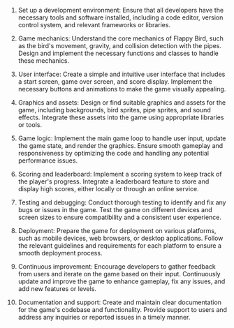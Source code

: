 1. Set up a development environment: Ensure that all developers have the necessary tools and software installed, including a code editor, version control system, and relevant frameworks or libraries.

2. Game mechanics: Understand the core mechanics of Flappy Bird, such as the bird's movement, gravity, and collision detection with the pipes. Design and implement the necessary functions and classes to handle these mechanics.

3. User interface: Create a simple and intuitive user interface that includes a start screen, game over screen, and score display. Implement the necessary buttons and animations to make the game visually appealing.

4. Graphics and assets: Design or find suitable graphics and assets for the game, including backgrounds, bird sprites, pipe sprites, and sound effects. Integrate these assets into the game using appropriate libraries or tools.

5. Game logic: Implement the main game loop to handle user input, update the game state, and render the graphics. Ensure smooth gameplay and responsiveness by optimizing the code and handling any potential performance issues.

6. Scoring and leaderboard: Implement a scoring system to keep track of the player's progress. Integrate a leaderboard feature to store and display high scores, either locally or through an online service.

7. Testing and debugging: Conduct thorough testing to identify and fix any bugs or issues in the game. Test the game on different devices and screen sizes to ensure compatibility and a consistent user experience.

8. Deployment: Prepare the game for deployment on various platforms, such as mobile devices, web browsers, or desktop applications. Follow the relevant guidelines and requirements for each platform to ensure a smooth deployment process.

9. Continuous improvement: Encourage developers to gather feedback from users and iterate on the game based on their input. Continuously update and improve the game to enhance gameplay, fix any issues, and add new features or levels.

10. Documentation and support: Create and maintain clear documentation for the game's codebase and functionality. Provide support to users and address any inquiries or reported issues in a timely manner.